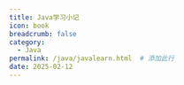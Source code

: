 ```yaml
---
title: Java学习小记
icon: book
breadcrumb: false
category:
  - Java
permalink: /java/javalearn.html  # 添加此行
date: 2025-02-12
---
```

